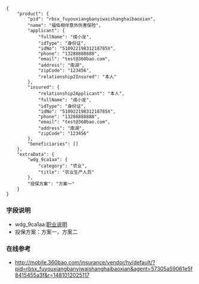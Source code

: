 ```
{
    "product": {
        "pid": "rbsx_fuyouxiangbanyiwaishanghaibaoxian",
        "name": "福佑相伴意外伤害保险",
        "applicant": {
            "fullName": "成小龙",
            "idType": "身份证",
            "idNo": "51092219831218785X",
            "phone": "13288888888",
            "email": "test@360bao.com",
            "address": "南湖",
            "zipCode": "123456",
            "relationship2Insured": "本人"
        },
        "insured": {
            "relationship2Applicant": "本人",
            "fullName": "成小龙",
            "idType": "身份证",
            "idNo": "51092219831218785X",
            "phone": "13288888888",
            "email": "test@360bao.com",
            "address": "南湖",
            "zipCode": "123456"
        },
        "beneficiaries": []
    },
    "extraData": {
        "wdg_9ca1aa": {
            "category": "农业",
            "title": "农业生产人员"
        },
        "投保方案": "方案一"
    }
}
```
### 字段说明
* wdg_9ca1aa:[职业说明](<职业列表.html>)
* 投保方案：方案一，方案二

### 在线参考
* http://mobile.360bao.com/insurance/vendor/hy/default/?pid=rbsx_fuyouxiangbanyiwaishanghaibaoxian&agent=57305a59061e5f8415455a3f&r=1481012025117

